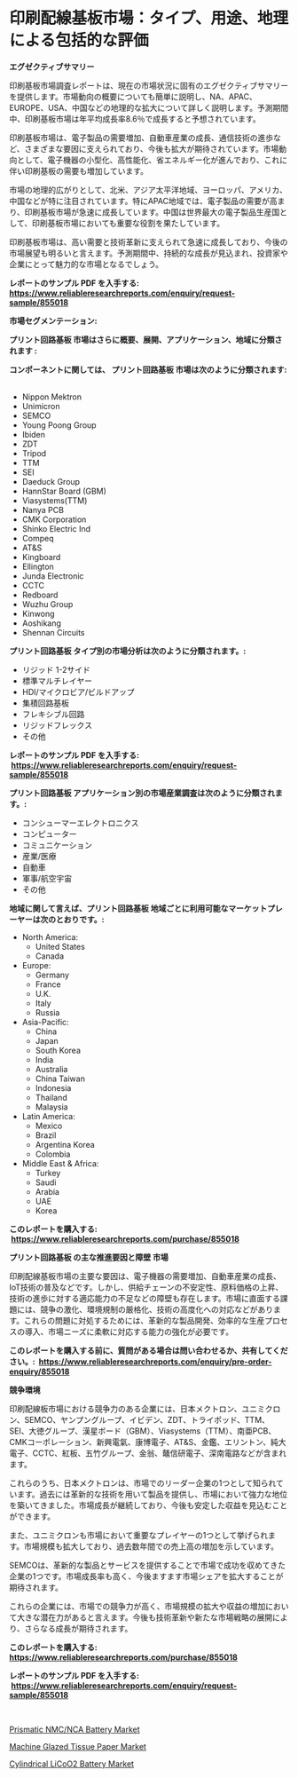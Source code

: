 <p><h1>印刷配線基板市場：タイプ、用途、地理による包括的な評価</h1></p><p><strong>エグゼクティブサマリー</strong></p>
<p><p>印刷基板市場調査レポートは、現在の市場状況に固有のエグゼクティブサマリーを提供します。市場動向の概要についても簡単に説明し、NA、APAC、EUROPE、USA、中国などの地理的な拡大について詳しく説明します。予測期間中、印刷基板市場は年平均成長率8.6％で成長すると予想されています。</p><p>印刷基板市場は、電子製品の需要増加、自動車産業の成長、通信技術の進歩など、さまざまな要因に支えられており、今後も拡大が期待されています。市場動向として、電子機器の小型化、高性能化、省エネルギー化が進んでおり、これに伴い印刷基板の需要も増加しています。</p><p>市場の地理的広がりとして、北米、アジア太平洋地域、ヨーロッパ、アメリカ、中国などが特に注目されています。特にAPAC地域では、電子製品の需要が高まり、印刷基板市場が急速に成長しています。中国は世界最大の電子製品生産国として、印刷基板市場においても重要な役割を果たしています。</p><p>印刷基板市場は、高い需要と技術革新に支えられて急速に成長しており、今後の市場展望も明るいと言えます。予測期間中、持続的な成長が見込まれ、投資家や企業にとって魅力的な市場となるでしょう。</p></p>
<p><strong>レポートのサンプル PDF を入手する: <a href="https://www.reliableresearchreports.com/enquiry/request-sample/855018">https://www.reliableresearchreports.com/enquiry/request-sample/855018</a></strong></p>
<p><strong>市場セグメンテーション:</strong></p>
<p><strong> プリント回路基板 市場はさらに概要、展開、アプリケーション、地域に分類されます :</strong></p>
<p><strong>コンポーネントに関しては、 プリント回路基板 市場は次のように分類されます: &nbsp;</strong></p>
<p><ul><li>Nippon Mektron</li><li>Unimicron</li><li>SEMCO</li><li>Young Poong Group</li><li>Ibiden</li><li>ZDT</li><li>Tripod</li><li>TTM</li><li>SEI</li><li>Daeduck Group</li><li>HannStar Board (GBM)</li><li>Viasystems(TTM)</li><li>Nanya PCB</li><li>CMK Corporation</li><li>Shinko Electric Ind</li><li>Compeq</li><li>AT&S</li><li>Kingboard</li><li>Ellington</li><li>Junda Electronic</li><li>CCTC</li><li>Redboard</li><li>Wuzhu Group</li><li>Kinwong</li><li>Aoshikang</li><li>Shennan Circuits</li></ul></p>
<p><strong> プリント回路基板 タイプ別の市場分析は次のように分類されます。:</strong></p>
<p><ul><li>リジッド 1-2サイド</li><li>標準マルチレイヤー</li><li>HDI/マイクロビア/ビルドアップ</li><li>集積回路基板</li><li>フレキシブル回路</li><li>リジッドフレックス</li><li>その他</li></ul></p>
<p><strong>レポートのサンプル PDF を入手する: &nbsp;<a href="https://www.reliableresearchreports.com/enquiry/request-sample/855018">https://www.reliableresearchreports.com/enquiry/request-sample/855018</a></strong></p>
<p><strong> プリント回路基板 アプリケーション別の市場産業調査は次のように分類されます。:</strong></p>
<p><ul><li>コンシューマーエレクトロニクス</li><li>コンピューター</li><li>コミュニケーション</li><li>産業/医療</li><li>自動車</li><li>軍事/航空宇宙</li><li>その他</li></ul></p>
<p><strong>地域に関して言えば、プリント回路基板 地域ごとに利用可能なマーケットプレーヤーは次のとおりです。:</strong></p>
<p><ul>
    <li>
        North America:
        <ul>
            <li>United States</li>
            <li>Canada</li>
        </ul>
    </li>
    <li>
        Europe:
        <ul>
            <li>Germany</li>
            <li>France</li>
            <li>U.K.</li>
            <li>Italy</li>
            <li>Russia</li>
        </ul>
    </li>
    <li>
        Asia-Pacific:
        <ul>
            <li>China</li>
            <li>Japan</li>
            <li>South Korea</li>
            <li>India</li>
            <li>Australia</li>
            <li>China Taiwan</li>
            <li>Indonesia</li>
            <li>Thailand</li>
            <li>Malaysia</li>
        </ul>
    </li>
    <li>
        Latin America:
        <ul>
            <li>Mexico</li>
            <li>Brazil</li>
            <li>Argentina Korea</li>
            <li>Colombia</li>
        </ul>
    </li>
    <li>
        Middle East & Africa:
        <ul>
            <li>Turkey</li>
            <li>Saudi</li>
            <li>Arabia</li>
            <li>UAE</li>
            <li>Korea</li>
        </ul>
    </li>
    </ul></p>
<p><strong>このレポートを購入する: &nbsp;<a href="https://www.reliableresearchreports.com/purchase/855018">https://www.reliableresearchreports.com/purchase/855018</a></strong></p>
<p><strong>プリント回路基板 の主な推進要因と障壁 市場</strong></p>
<p><p>印刷配線基板市場の主要な要因は、電子機器の需要増加、自動車産業の成長、IoT技術の普及などです。しかし、供給チェーンの不安定性、原料価格の上昇、技術の進歩に対する適応能力の不足などの障壁も存在します。市場に直面する課題には、競争の激化、環境規制の厳格化、技術の高度化への対応などがあります。これらの問題に対処するためには、革新的な製品開発、効率的な生産プロセスの導入、市場ニーズに柔軟に対応する能力の強化が必要です。</p></p>
<p><strong>このレポートを購入する前に、質問がある場合は問い合わせるか、共有してください。:&nbsp; <a href="https://www.reliableresearchreports.com/enquiry/pre-order-enquiry/855018">https://www.reliableresearchreports.com/enquiry/pre-order-enquiry/855018</a></strong></p>
<p><strong>競争環境</strong></p>
<p><p>印刷配線板市場における競争力のある企業には、日本メクトロン、ユニミクロン、SEMCO、ヤンプングループ、イビデン、ZDT、トライポッド、TTM、SEI、大徳グループ、漢星ボード（GBM）、Viasystems（TTM）、南亜PCB、CMKコーポレーション、新興電氣、康博電子、AT&S、金鑑、エリントン、純大電子、CCTC、紅板、五竹グループ、金翁、鼇信研電子、深南電路などが含まれます。</p><p>これらのうち、日本メクトロンは、市場でのリーダー企業の1つとして知られています。過去には革新的な技術を用いて製品を提供し、市場において強力な地位を築いてきました。市場成長が継続しており、今後も安定した収益を見込むことができます。</p><p>また、ユニミクロンも市場において重要なプレイヤーの1つとして挙げられます。市場規模も拡大しており、過去数年間での売上高の増加を示しています。</p><p>SEMCOは、革新的な製品とサービスを提供することで市場で成功を収めてきた企業の1つです。市場成長率も高く、今後ますます市場シェアを拡大することが期待されます。</p><p>これらの企業には、市場での競争力が高く、市場規模の拡大や収益の増加において大きな潜在力があると言えます。今後も技術革新や新たな市場戦略の展開により、さらなる成長が期待されます。</p></p>
<p><strong>このレポートを購入する: &nbsp; <a href="https://www.reliableresearchreports.com/purchase/855018">https://www.reliableresearchreports.com/purchase/855018</a></strong></p>
<p><strong>レポートのサンプル PDF を入手する: &nbsp;<a href="https://www.reliableresearchreports.com/enquiry/request-sample/855018">https://www.reliableresearchreports.com/enquiry/request-sample/855018</a></strong><strong></strong></p>
<p>&nbsp;</p>
<p><p><a href="https://github.com/brentleyjimmiealvaradoz4l1rea/Market-Research-Report-List-1/blob/main/prismatic-nmcnca-battery-market.md">Prismatic NMC/NCA Battery Market</a></p><p><a href="https://extreme-scabiosa-c81.notion.site/Machine-Glazed-Tissue-Paper-Market-Size-Market-Share-and-Global-Market-Analysis-Report-2024-2031-0670d5f8f0f4499dad3815d9a0a35a21">Machine Glazed Tissue Paper Market</a></p><p><a href="https://github.com/Angelnienowdseej3e45z3p8c/Market-Research-Report-List-1/blob/main/cylindrical-licoo2-battery-market.md">Cylindrical LiCoO2 Battery Market</a></p></p>